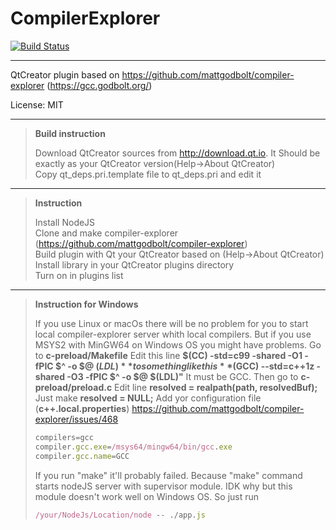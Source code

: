 # CompilerExplorer

[![Build Status](https://travis-ci.org/dobokirisame/CompilerExplorer.svg?branch=master)](https://travis-ci.org/dobokirisame/CompilerExplorer)

----------
QtCreator plugin based on  https://github.com/mattgodbolt/compiler-explorer (https://gcc.godbolt.org/)

License: MIT




----------
> **Build instruction**
>
>Download QtCreator sources from http://download.qt.io. It Should be exactly as your QtCreator version(Help->About QtCreator)  
>Copy qt_deps.pri.template file to qt_deps.pri and edit it  
>

----------
> **Instruction**
>
>Install NodeJS  
>Clone and make compiler-explorer (https://github.com/mattgodbolt/compiler-explorer)  
>Build plugin with Qt your QtCreator based on (Help->About QtCreator)  
>Install library in your QtCreator plugins directory  
>Turn on in plugins list  
>

----------
> **Instruction for Windows**
>
>If you use Linux or macOs there will be no problem for you to start local compiler-explorer server whith local compilers. 
>But if you use MSYS2 with MinGW64 on Windows OS you might have problems. 
>Go to **c-preload/Makefile** 
>Edit this line **$(CC) -std=c99 -shared -O1 -fPIC $^ -o $@ $(LDL)** to something like this **$(GCC) --std=c++1z -shared -O3 -fPIC $^ -o $@ $(LDL)"** 
>It must be GCC. 
>Then go to **c-preload/preload.c** 
>Edit line **resolved = realpath(path, resolvedBuf);** 
>Just make **resolved =  NULL;** 
>Add yor configuration file (**c++.local.properties**) 
>https://github.com/mattgodbolt/compiler-explorer/issues/468 
> ```javascript 
>compilers=gcc 
>compiler.gcc.exe=/msys64/mingw64/bin/gcc.exe 
>compiler.gcc.name=GCC 
>``` 
>If you run "make" it'll probably failed. 
>Because "make" command starts nodeJS server with supervisor module. 
>IDK why but this module doesn't work well on Windows OS. 
>So just run 
> ```javascript  
>/your/NodeJs/Location/node -- ./app.js 
>``` 
>
